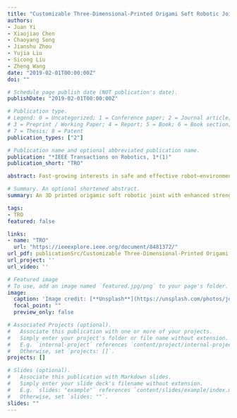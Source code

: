 ```yaml
---
title: "Customizable Three-Dimensional-Printed Origami Soft Robotic Joint With Effective Behavior Shaping for Safe Interactions"
authors:
- Juan Yi
- Xiaojiao Chen
- Chaoyang Song
- Jianshu Zhou
- Yujia Liu
- Sicong Liu
- Zheng Wang
date: "2019-02-01T00:00:00Z"
doi: ""

# Schedule page publish date (NOT publication's date).
publishDate: "2019-02-01T00:00:00Z"

# Publication type.
# Legend: 0 = Uncategorized; 1 = Conference paper; 2 = Journal article;
# 3 = Preprint / Working Paper; 4 = Report; 5 = Book; 6 = Book section;
# 7 = Thesis; 8 = Patent
publication_types: ["2"]

# Publication name and optional abbreviated publication name.
publication: "*IEEE Transactions on Robotics, 1*(1)"
publication_short: "TRO"

abstract: Fast-growing interests in safe and effective robot–environment interactions stimulated global investigations on soft robotics. The inherent compliance of soft robots ensures promising safety features but drastically reduces force capability, thereby complicating system modeling and control. To tackle these limitations, a soft robotic joint with enhanced strength, servo performance, and impact behavior shaping is proposed in this paper, based on novel three-dimensional-printed soft origami rotary actuators. The complete workflow is presented from the concept of origami design and analytical modeling, joint design, fabrication, control, and validation experiments. The proposed approach facilitates a fully customizable joint design towards the desired force capability and motion range. Validation results from models and experiments using multiple fabricated prototypes proved the excellent performance linearity and superior force capability, with 18.5N·m maximum torque under 180 kPa, and 300g self-weight. The behavior shaping capability is achieved by a low-level joint-angle servo and a high-level variable-stiffness regulation; this significantly reduces the impact torque by53%and ensures powerful and safe interactions. The comprehensive guidelines provide insightful references for soft robotic design for wider robotic applications.

# Summary. An optional shortened abstract.
summary: An 3D printed origamic soft robotic joint with enhanced strength, servo performance, and impact behavior shaping

tags:
- TRO
featured: false

links:
- name: "TRO"
  url: "https://ieeexplore.ieee.org/document/8481372/"
url_pdf: publicationSrc/Customizable Three-Dimensional-Printed Origami Soft Robotic Joint With Effective Behavior Shaping for Safe Interactio.pdf
url_project: ''
url_video: ''

# Featured image
# To use, add an image named `featured.jpg/png` to your page's folder. 
image:
  caption: 'Image credit: [**Unsplash**](https://unsplash.com/photos/jdD8gXaTZsc)'
  focal_point: ""
  preview_only: false

# Associated Projects (optional).
#   Associate this publication with one or more of your projects.
#   Simply enter your project's folder or file name without extension.
#   E.g. `internal-project` references `content/project/internal-project/index.md`.
#   Otherwise, set `projects: []`.
projects: []

# Slides (optional).
#   Associate this publication with Markdown slides.
#   Simply enter your slide deck's filename without extension.
#   E.g. `slides: "example"` references `content/slides/example/index.md`.
#   Otherwise, set `slides: ""`.
slides: ""
---
```

